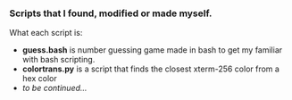 ### Scripts that I found, modified or made myself.

What each script is:
* **guess.bash** is number guessing game made in bash to get my familiar with bash scripting.
* **colortrans.py** is a script that finds the closest xterm-256 color from a hex color
* _to be continued..._

